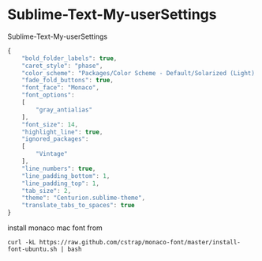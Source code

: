 Sublime-Text-My-userSettings
============================

Sublime-Text-My-userSettings

```javascript
{
	"bold_folder_labels": true,
	"caret_style": "phase",
	"color_scheme": "Packages/Color Scheme - Default/Solarized (Light).tmTheme",
	"fade_fold_buttons": true,
	"font_face": "Monaco",
	"font_options":
	[
		"gray_antialias"
	],
	"font_size": 14,
	"highlight_line": true,
	"ignored_packages":
	[
		"Vintage"
	],
	"line_numbers": true,
	"line_padding_bottom": 1,
	"line_padding_top": 1,
	"tab_size": 2,
	"theme": "Centurion.sublime-theme",
	"translate_tabs_to_spaces": true
}
```

install monaco mac font from 
```console
curl -kL https://raw.github.com/cstrap/monaco-font/master/install-font-ubuntu.sh | bash
```
